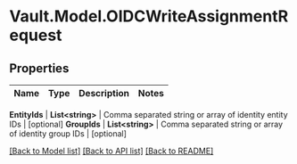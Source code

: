 # Vault.Model.OIDCWriteAssignmentRequest

## Properties

Name | Type | Description | Notes
------------ | ------------- | ------------- | -------------

**EntityIds** | **List&lt;string&gt;** | Comma separated string or array of identity entity IDs | [optional] **GroupIds** | **List&lt;string&gt;** | Comma separated string or array of identity group IDs | [optional] 

[[Back to Model list]](../README.md#documentation-for-models) [[Back to API list]](../README.md#documentation-for-api-endpoints) [[Back to README]](../README.md)

